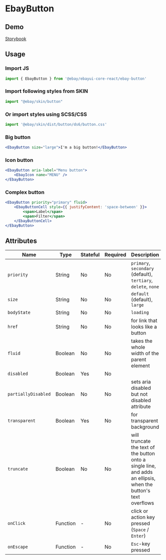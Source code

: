 # EbayButton

## Demo
[Storybook](https://opensource.ebay.com/ebayui-core-react/main/?path=/story/ebay-button--default)

## Usage

### Import JS
```jsx harmony
import { EbayButton } from '@ebay/ebayui-core-react/ebay-button'
```
### Import following styles from SKIN
```jsx harmony
import "@ebay/skin/button"
```
### Or import styles using SCSS/CSS
```jsx harmony
import '@ebay/skin/dist/button/ds6/button.css'
```

### Big button
```jsx harmony
<EbayButton size="large">I'm a big button!</EbayButton>
```

### Icon button
```jsx
<EbayButton aria-label="Menu button">
    <EbayIcon name="MENU" />
</EbayButton>
```

### Complex button
```jsx
<EbayButton priority="primary" fluid>
    <EbayButtonCell style={{ justifyContent: 'space-between' }}>
        <span>Label</span>
        <span>Filter</span>
    </EbayButtonCell>
</EbayButton>
```

## Attributes

Name | Type | Stateful | Required | Description | Data
--- | --- | --- | --- | --- | ---
`priority` | String | No | No | `primary`, `secondary` (default), `tertiary`, `delete`, `none`
`size` | String | No | No | `default` (default), `large`
`bodyState` | String | No | No | `loading`
`href` | String | No | No | for link that looks like a button
`fluid` | Boolean | No | No | takes the whole width of the parent element
`disabled` | Boolean | Yes | No
`partiallyDisabled` | Boolean | No | No | sets aria disabled but not disabled attribute
`transparent` | Boolean | Yes | No | for transparent background
`truncate` | Boolean | No | No | will truncate the text of the button onto a single line, and adds an ellipsis, when the button's text overflows
`onClick` | Function | - | No | click or action key pressed (`Space` / `Enter`)
`onEscape` | Function | - | No | `Esc`-key pressed

